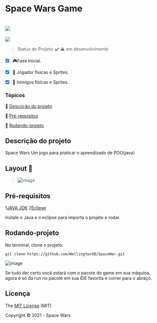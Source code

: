 # Space Wars Game
<h1><img src="https://lh3.googleusercontent.com/proxy/VR5eeTr_WHWIXUGemyNMCz5sM4LBHaXcw7EUfdfPKIlXTkPZEFQmdC11SGcXZxtefyPiUjPRPJMpsXtoSkp6lPo66x7KMHHNHZQcadElbc51AZAd3NcSgdq3xCV7JIHq6Fz1ZCA0VOQxRnzu7hMqkocHxHKPqSWIDCE8gdf2V84"/>
</h1> 
   <img src="http://img.shields.io/static/v1?label=STATUS&message=EM%20DESENVOLVIMENTO&color=RED&style=for-the-badge"/>
</p>

> Status do Projeto: :heavy_check_mark: :warning: em desenvolvimento
- [x] :video_game:Fase inicial.
- [x] :rocket: Jogador físicas e Sprites.
- [x] :space_invader: inimigos físicas  e Sprites.


### Tópicos 

:small_blue_diamond: [Descrição do projeto](#descrição-do-projeto)

:small_blue_diamond: [Pré-requisitos](#pré-requisitos)

:small_blue_diamond: [Rodando-projeto](#rodando-projeto)


## Descrição do projeto 

<p align="justify">
 Space Wars Um jogo para praticar o aprendizado de POO(java)
</p>

## Layout  :dash:

> ![image](https://user-images.githubusercontent.com/31409846/113967749-08d0e400-9808-11eb-8a5d-7b0f6a95ec47.png)


## Pré-requisitos

1[JAVA JDK](https://www.oracle.com/br/java/technologies/javase/javase-jdk8-downloads.html) 
2[Eclipse](https://www.eclipse.org/downloads/)

Instale o Java e o eclipse para importa o projeto e rodar.

## Rodando-projeto 
No terminal, clone o projeto: 

```
git clone https://github.com/WellingtonSB/SpaceWar.git
```
![image](https://user-images.githubusercontent.com/31409846/113966778-20a76880-9806-11eb-9f49-8d701b04aec9.png)

Se tudo der certo você estará com o pacote do game em sua máquina.
agora é só da run no pacote em sua IDE favorita e correr para o abraço.


## Licença 

The [MIT License]() (MIT)

Copyright :copyright: 2021 - Space Wars 
